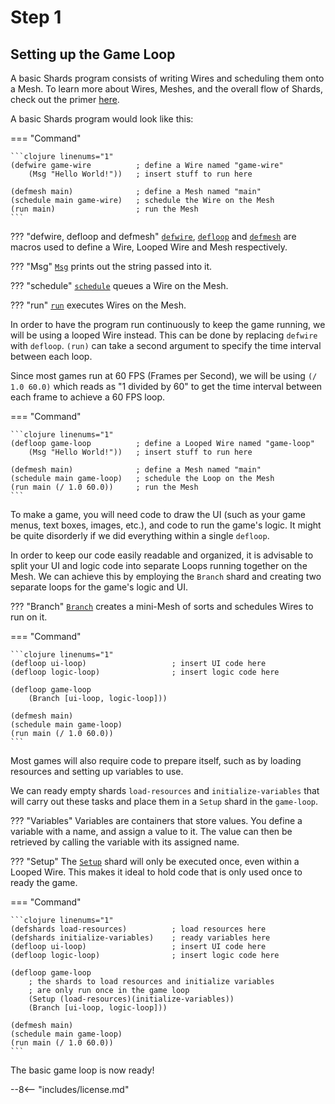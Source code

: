 # Step 1

## Setting up the Game Loop

A basic Shards program consists of writing Wires and scheduling them onto a Mesh. To learn more about Wires, Meshes, and the overall flow of Shards, check out the primer [here](https://docs.fragcolor.xyz/learn/shards/).

A basic Shards program would look like this:

=== "Command"
    
    ```clojure linenums="1"
    (defwire game-wire          ; define a Wire named "game-wire"
        (Msg "Hello World!"))   ; insert stuff to run here 

    (defmesh main)              ; define a Mesh named "main"
    (schedule main game-wire)   ; schedule the Wire on the Mesh
    (run main)                  ; run the Mesh
    ```

??? "defwire, defloop and defmesh"
    [`defwire`](https://docs.fragcolor.xyz/docs/functions/macros/#defwire), [`defloop`](https://docs.fragcolor.xyz/docs/functions/macros/#defloop) and [`defmesh`](https://docs.fragcolor.xyz/docs/functions/macros/#defmesh) are macros used to define a Wire, Looped Wire and Mesh respectively.

??? "Msg"
    [`Msg`](https://docs.fragcolor.xyz/docs/shards/General/Msg/) prints out the string passed into it.

??? "schedule"
    [`schedule`](https://docs.fragcolor.xyz/docs/functions/misc/#schedule) queues a Wire on the Mesh.

??? "run"
    [`run`](https://docs.fragcolor.xyz/docs/functions/misc/#run) executes Wires on the Mesh.

In order to have the program run continuously to keep the game running, we will be using a looped Wire instead. This can be done by replacing `defwire` with `defloop`. `(run)` can take a second argument to specify the time interval between each loop. 

Since most games run at 60 FPS (Frames per Second), we will be using `(/ 1.0 60.0)` which reads as "1 divided by 60" to get the time interval between each frame to achieve a 60 FPS loop.

=== "Command"
    
    ```clojure linenums="1"
    (defloop game-loop          ; define a Looped Wire named "game-loop"
        (Msg "Hello World!"))   ; insert stuff to run here 

    (defmesh main)              ; define a Mesh named "main"
    (schedule main game-loop)   ; schedule the Loop on the Mesh
    (run main (/ 1.0 60.0))     ; run the Mesh
    ```

To make a game, you will need code to draw the UI (such as your game menus, text boxes, images, etc.), and code to run the game's logic. It might be quite disorderly if we did everything within a single `defloop`. 

In order to keep our code easily readable and organized, it is advisable to split your UI and logic code into separate Loops running together on the Mesh. We can achieve this by employing the `Branch` shard and creating two separate loops for the game's logic and UI.

??? "Branch"
    [`Branch`](https://docs.fragcolor.xyz/docs/shards/General/Branch/) creates a mini-Mesh of sorts and schedules Wires to run on it.

=== "Command"
    
    ```clojure linenums="1"
    (defloop ui-loop)                   ; insert UI code here
    (defloop logic-loop)                ; insert logic code here

    (defloop game-loop
        (Branch [ui-loop, logic-loop]))

    (defmesh main)
    (schedule main game-loop)
    (run main (/ 1.0 60.0))
    ```

Most games will also require code to prepare itself, such as by loading resources and setting up variables to use. 

We can ready empty shards `load-resources` and `initialize-variables` that will carry out these tasks and place them in a `Setup` shard in the `game-loop`.

??? "Variables"
    Variables are containers that store values. You define a variable with a name, and assign a value to it. The value can then be retrieved by calling the variable with its assigned name.

??? "Setup"
    The [`Setup`](https://docs.fragcolor.xyz/docs/shards/General/Once/) shard will only be executed once, even within a Looped Wire. This makes it ideal to hold code that is only used once to ready the game. 


=== "Command"
    
    ```clojure linenums="1"
    (defshards load-resources)          ; load resources here 
    (defshards initialize-variables)    ; ready variables here
    (defloop ui-loop)                   ; insert UI code here
    (defloop logic-loop)                ; insert logic code here

    (defloop game-loop
        ; the shards to load resources and initialize variables 
        ; are only run once in the game loop
        (Setup (load-resources)(initialize-variables))
        (Branch [ui-loop, logic-loop]))

    (defmesh main)
    (schedule main game-loop)
    (run main (/ 1.0 60.0))
    ```

The basic game loop is now ready!

--8<-- "includes/license.md"
